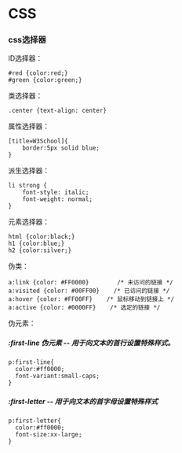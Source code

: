 # CSS

### css选择器

ID选择器：

```
#red {color:red;}
#green {color:green;}
```

类选择器：

```
.center {text-align: center}
```

属性选择器：

```
[title=W3School]{
    border:5px solid blue;
}
```

派生选择器：

```
li strong {
    font-style: italic;
    font-weight: normal;
}
```

元素选择器：

```
html {color:black;}
h1 {color:blue;}
h2 {color:silver;}
```

伪类：

```
a:link {color: #FF0000}        /* 未访问的链接 */
a:visited {color: #00FF00}    /* 已访问的链接 */
a:hover {color: #FF00FF}    /* 鼠标移动到链接上 */
a:active {color: #0000FF}    /* 选定的链接 */
```

伪元素：

##### :first-line 伪元素  --  用于向文本的首行设置特殊样式。

```
p:first-line{
  color:#ff0000;
  font-variant:small-caps;
}
```

##### :first-letter --  用于向文本的首字母设置特殊样式

```
p:first-letter{
  color:#ff0000;
  font-size:xx-large;
}
```



